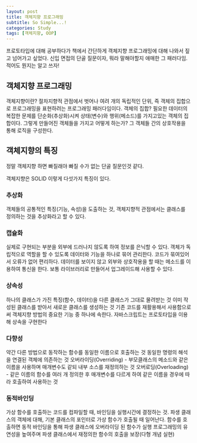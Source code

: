 ```yaml
---
layout: post
title: 객체지향 프로그래밍
subtitle: So Simple...!
categories: Study
tags: [객체지향, OOP]
---
```


프로토타입에 대해 공부하다가 책에서 간단하게 객체지향 프로그래밍에 대해 나와서 짚고 넘어가고 싶었다. 신입 면접의 단골 질문이자, 뭐라 말해야할지 애매한 그 패러다임. 적어도 뭔지는 알고 쓰자!

## 객체지향 프로그래밍

객체지향이란? 절차지향적 관점에서 벗어나 여려 개의 독립적인 단위, 즉 객체의 집합으로 프로그래밍을 표현하려는 프로그래밍 패러다임이다.
객체의 집합? 필요한 데이터의 복잡한 문제를 단순화(추상화)시켜 상태(변수)와 행위(메소드)를 가지고있는 객체의 집합이다.
그렇게 만들어진 객체들을 가지고 어떻게 하는가? 그 객체들 간의 상호작용을 통해 로직을 구성한다.

## 객체지향의 특징

정말 객체지향 하면 빠질래야 빠질 수가 없는 단골 질문인것 같다.

객체지향은 SOLID 이렇게 다섯가지 특징이 있다.

### 추상화

객체들의 공통적인 특징(기능, 속성)을 도출하는 것, 객체지향적 관점에서는 클래스를 정의하는 것을 추상화라고 할 수 있다.

### 캡슐화

실제로 구현되는 부분을 외부에 드러나지 않도록 하여 정보를 은닉할 수 있다.
객체가 독립적으로 역할을 할 수 있도록 데이터와 기능을 하나로 묶어 관리한다. 코드가 묶여있어서 오류가 없어 편리하다.
데이터를 보이지 않고 외부와 상호작용을 할 때는 메소드를 이용하여 통신을 한다. 보통 라이브러리로 만들어서 업그레이드해 사용할 수 있다.

### 상속성

하나의 클래스가 가진 특징(함수, 데이터)을 다른 클래스가 그대로 물려받는 것
이미 작성된 클래스를 받아서 새로운 클래스를 생성하는 것
기존 코드를 재활용해서 사용함으로써 객체지향 방법의 중요한 기능 중 하나에 속한다.
자바스크립트는 프로토타입을 이용해 상속을 구현한다

### 다향성

약간 다른 방법으로 동작하는 함수를 동일한 이름으로 호출하는 것
동일한 명령의 해석을 연결된 객체에 의존하는 것
오버라이딩(Overriding) - 부모클래스의 메소드와 같은 이름을 사용하며 매개변수도 같되 내부 소스를 재정의하는 것
오버로딩(Overloading) - 같은 이름의 함수를 여러 개 정의한 후 매개변수를 다르게 하여 같은 이름을 경우에 따라 호출하여 사용하는 것

### 동적바인딩

가상 함수를 호출하는 코드를 컴파일할 때, 바인딩을 실행시간에 결정하는 것.
파생 클래스의 객체에 대해, 기본 클래스의 포인터로 가상 함수가 호출될 때 일어난다.
함수를 호출하면 동적 바인딩을 통해 파생 클래스에 오버라이딩 된 함수가 실행
프로그래밍의 유연성을 높여주며 파생 클래스에서 재정의한 함수의 호출을 보장(다형 개념 실현)
